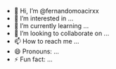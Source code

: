 - 👋 Hi, I’m @fernandomoacirxx
- 👀 I’m interested in ...
- 🌱 I’m currently learning ...
- 💞️ I’m looking to collaborate on ...
- 📫 How to reach me ...
- 😄 Pronouns: ...
- ⚡ Fun fact: ...

<!---
fernandomoacirxx/fernandomoacirxx is a ✨ special ✨ repository because its `README.md` (this file) appears on your GitHub profile.
You can click the Preview link to take a look at your changes.
--->
